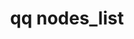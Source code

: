 ---
category: nodes
command: nodes_list
optional_options:
- alternate: []
  help: Node ID
  name: --node
  required: false
permalink: /qq-cli-command-guide/nodes/nodes_list.html
positional_options: []
sidebar: qq_cli_command_reference_sidebar
summary: This section explains how to use the <code>qq nodes_list</code> command.
synopsis: List nodes
title: qq nodes_list
usage: qq nodes_list [-h] [--node NODE]
zendesk_source: qq CLI Command Guide

---